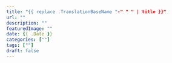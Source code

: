 ```yaml
---
title: "{{ replace .TranslationBaseName "-" " " | title }}"
url: ""
description: ""
featuredImage: ""
date: {{ .Date }}
categories: [""]
tags: [""]
draft: false
---
```


